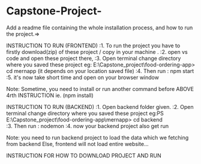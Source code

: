 # Capstone-Project-



Add a readme file containing the whole installation process, and how to run the project.=>

INSTRUCTION TO RUN  (FRONTEND)
:1. To run the project you have to firstly download(zip) of these project / copy in your machine . 
:2. open vs code and open these project there,
:3. Open terminal  change directory where you saved these project  eg: E:\Capstone_project\food-ordering-app> cd mernapp    (it depends on your location saved file)
:4. Then run : npm start 
:5. it's now take short time and open on your browser window 

Note: Sometime, you need to install or run another command before ABOVE 4rth INSTRUCTION ie. (npm install) 

INSTRUCTION TO RUN (BACKEND)
:1. Open backend folder given.
:2. Open terminal  change directory where you saved these project  eg:PS E:\Capstone_project\food-ordering-app\mernapp> cd backend   
:3. Then run : nodemon
:4. now your backend project also get run

Note: you need to run backend project to load the data which we fetching from backend Else, frontend will not load entire website... 
  



INSTRUCTION FOR HOW TO DOWNLOAD PROJECT AND RUN
